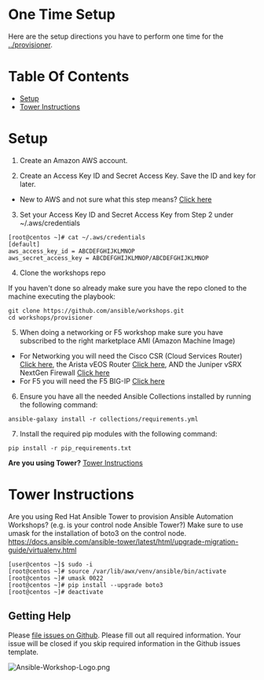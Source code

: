 # One Time Setup

Here are the setup directions you have to perform one time for the [../provisioner](provisioner).

# Table Of Contents

- [Setup](#setup)
- [Tower Instructions](#tower-instructions)

# Setup

1. Create an Amazon AWS account.

2. Create an Access Key ID and Secret Access Key.  Save the ID and key for later.

  - New to AWS and not sure what this step means?  [Click here](aws-directions/AWSHELP.md)

3. Set your Access Key ID and Secret Access Key from Step 2 under ~/.aws/credentials

```
[root@centos ~]# cat ~/.aws/credentials
[default]
aws_access_key_id = ABCDEFGHIJKLMNOP
aws_secret_access_key = ABCDEFGHIJKLMNOP/ABCDEFGHIJKLMNOP
```

4. Clone the workshops repo

If you haven't done so already make sure you have the repo cloned to the machine executing the playbook:

```
git clone https://github.com/ansible/workshops.git
cd workshops/provisioner
```

5.  When doing a networking or F5 workshop make sure you have subscribed to the right marketplace AMI (Amazon Machine Image)

  - For Networking you will need the Cisco CSR (Cloud Services Router) [Click here](https://aws.amazon.com/marketplace/pp/B00NF48FI2/), the Arista vEOS Router [Click here](https://aws.amazon.com/marketplace/pp/B077YJYMK5/), AND the Juniper vSRX NextGen Firewall [Click here](https://aws.amazon.com/marketplace/pp/B01LYWCGDX/)
  - For F5 you will need the F5 BIG-IP [Click here](https://aws.amazon.com/marketplace/pp/B079C44MFH/)

6. Ensure you have all the needed Ansible Collections installed by running the following command:

```
ansible-galaxy install -r collections/requirements.yml
```

7. Install the required pip modules with the following command:

```
pip install -r pip_requirements.txt
```

  **Are you using Tower?**  [Tower Instructions](#tower-instructions)

# Tower Instructions

Are you using Red Hat Ansible Tower to provision Ansible Automation Workshops? (e.g. is your control node Ansible Tower?)  Make sure to use umask for the installation of boto3 on the control node.
https://docs.ansible.com/ansible-tower/latest/html/upgrade-migration-guide/virtualenv.html

```
[user@centos ~]$ sudo -i
[root@centos ~]# source /var/lib/awx/venv/ansible/bin/activate
[root@centos ~]# umask 0022
[root@centos ~]# pip install --upgrade boto3
[root@centos ~]# deactivate
```

## Getting Help

Please [file issues on Github](https://github.com/ansible/workshops/issues).  Please fill out all required information.  Your issue will be closed if you skip required information in the Github issues template.

![Ansible-Workshop-Logo.png](../images/Ansible-Workshop-Logo.png)
